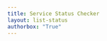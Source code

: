 ```yaml
---
title: Service Status Checker
layout: list-status
authorbox: "True"
---
```

<style>
        .main__title {
        margin-bottom: 0;
    }
        blockquote {
            display: none;
        }

        .main__header h1 {
            margin: 0 0 .75rem 0;
        }
</style>